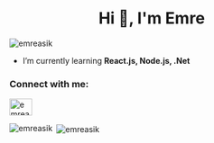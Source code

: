 <h1 align="center">Hi 👋, I'm Emre</h1>

<p align="left"> <img src="https://komarev.com/ghpvc/?username=emreasik&label=Profile%20views&color=0e75b6&style=flat" alt="emreasik" /> </p>

- I’m currently learning **React.js, Node.js, .Net**

<h3 align="left">Connect with me:</h3>
<p align="left">
<a href="https://linkedin.com/in/emre-asik" target="blank"><img align="center" src="https://raw.githubusercontent.com/rahuldkjain/github-profile-readme-generator/master/src/images/icons/Social/linked-in-alt.svg" alt="emreasik" height="30" width="40" /></a>
</p>

<p><img align="left" src="https://github-readme-stats.vercel.app/api/top-langs?username=emreasik&show_icons=true&locale=en&layout=compact" alt="emreasik" /></p>

<p>&nbsp;<img align="center" src="https://github-readme-stats.vercel.app/api?username=emreasik&show_icons=true&locale=en" alt="emreasik" /></p>
